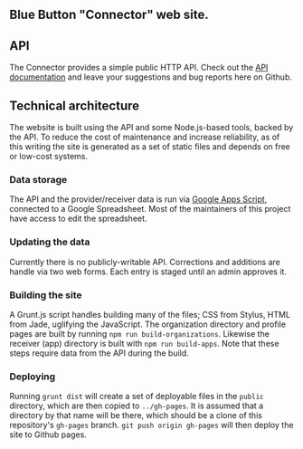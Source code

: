 Blue Button "Connector" web site.
---

## API
The Connector provides a simple public HTTP API. Check out the [API documentation](http://api.bluebuttonconnector.healthit.gov) and leave your suggestions and bug reports here on Github.


## Technical architecture
The website is built using the API and some Node.js-based tools, backed by the API. To reduce the cost of maintenance and increase reliability, as of this writing the site is generated as a set of static files and depends on free or low-cost systems.

### Data storage
The API and the provider/receiver data is run via [Google Apps Script](https://developers.google.com/apps-script/), connected to a Google Spreadsheet. Most of the maintainers of this project have access to edit the spreadsheet.

### Updating the data
Currently there is no publicly-writable API. Corrections and additions are handle via two web forms. Each entry is staged until an admin approves it.

### Building the site
A Grunt.js script handles building many of the files; CSS from Stylus, HTML from Jade, uglifying the JavaScript. The organization directory and profile pages are built by running `npm run build-organizations`. Likewise the receiver (app) directory is built with `npm run build-apps`. Note that these steps require data from the API during the build.

### Deploying
Running `grunt dist` will create a set of deployable files in the `public` directory, which are then copied to `../gh-pages`. It is assumed that a directory by that name will be there, which should be a clone of this repository's `gh-pages` branch. `git push origin gh-pages` will then deploy the site to Github pages.
